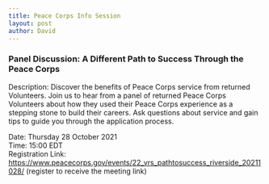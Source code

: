 ```yaml
---
title: Peace Corps Info Session  
layout: post
author: David
---
```

### Panel Discussion: A Different Path to Success Through the Peace Corps  
Description: Discover the benefits of Peace Corps service from returned Volunteers. Join us to hear from a panel of returned Peace Corps Volunteers about how they used their Peace Corps experience as a stepping stone to build their careers. Ask questions about service and gain tips to guide you through the application process.  

Date: Thursday 28 October 2021  
Time: 15:00 EDT  
Registration Link: https://www.peacecorps.gov/events/22_vrs_pathtosuccess_riverside_20211028/ (register to receive the meeting link)
